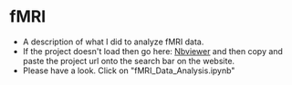 # fMRI
- A description of what I did to analyze fMRI data. 
- If the project doesn't load then go here: [Nbviewer](https://nbviewer.jupyter.org/) and then copy and paste the project url onto the search bar on the website.
- Please have a look. Click on "fMRI_Data_Analysis.ipynb"
